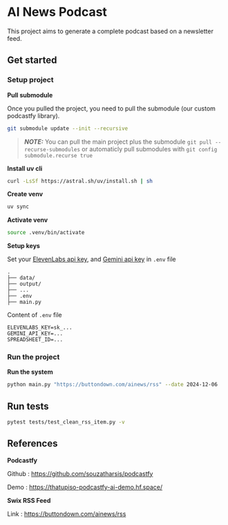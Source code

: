 # AI News Podcast

This project aims to generate a complete podcast based on a newsletter feed.

## Get started 

### Setup project

**Pull submodule**

Once you pulled the project, you need to pull the submodule (our custom podcastfy library).

```bash
git submodule update --init --recursive
```

> **_NOTE:_**  You can pull the main project plus the submodule ```git pull --recurse-submodules``` or automaticly pull submodules with ```git config submodule.recurse true``` 

**Install uv cli** 
```bash
curl -LsSf https://astral.sh/uv/install.sh | sh
```

**Create venv**
```bash
uv sync
```

**Activate venv**
```bash
source .venv/bin/activate
```

**Setup keys**

Set your [ElevenLabs api key](https://elevenlabs.io/app/settings/api-keys), and [Gemini api key](https://aistudio.google.com/app/apikey) in ```.env``` file   

```
.
├── data/
├── output/
├── ...
├── .env
├── main.py
```

Content of ```.env``` file   

```
ELEVENLABS_KEY=sk_...
GEMINI_API_KEY=...
SPREADSHEET_ID=...
```

### Run the project 

**Run the system**

```bash
python main.py "https://buttondown.com/ainews/rss" --date 2024-12-06
```



## Run tests

```bash
pytest tests/test_clean_rss_item.py -v
```



## References

**Podcastfy**

Github : https://github.com/souzatharsis/podcastfy

Demo : https://thatupiso-podcastfy-ai-demo.hf.space/

**Swix RSS Feed** 

Link : https://buttondown.com/ainews/rss
